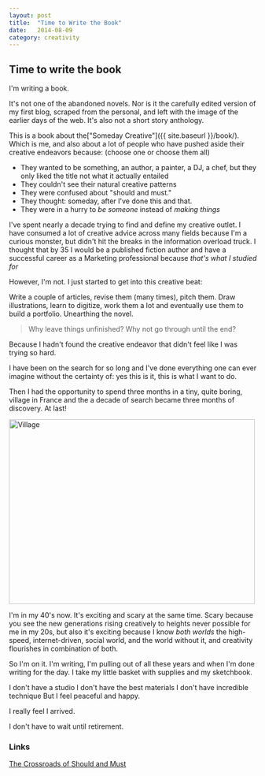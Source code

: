 ```yaml
---
layout: post
title:  "Time to Write the Book"
date:   2014-08-09
category: creativity
---
```


## Time to write the book

I'm writing a book. 

It's not one of the abandoned novels.
Nor is it the carefully edited version of my first blog, scraped from the personal, and left with the image of the earlier days of the web.
It's also not a short story anthology.

This is a book about the["Someday Creative"]({{ site.baseurl }}/book/). Which is me, and also about a lot of people who have pushed aside their creative endeavors because:
(choose one or choose them all)

* They wanted to be something, an author, a painter, a DJ, a chef, but they only liked the title not what it actually entailed
* They couldn't see their natural creative patterns
* They were confused about "should and must."
* They thought: someday, after I've done this and that.
* They were in a hurry to *be someone* instead of *making things*

I've spent nearly a decade trying to find and define my creative outlet. I have consumed a lot of creative advice across many fields because I'm a curious monster, but didn't hit the breaks in the information overload truck. I thought that by 35 I would be a published fiction author and have a successful career as a Marketing professional because *that's what I studied for* 

However, I'm not. I just started to get into this creative beat:

Write a couple of articles, revise them (many times), pitch them.
Draw illustrations, learn to digitize, work them a lot and eventually use them to build a portfolio.
Unearthing the novel. 

>Why leave things unfinished? Why not go through until the end?

Because I hadn't found the creative endeavor that didn't feel like I was trying so hard.

I have been on the search for so long and I've done everything one can ever imagine without the certainty of: yes this is it, this is what I want to do.

Then I had the opportunity to spend three months in a tiny, quite boring, village in France and the a decade of search became three months of discovery. At last!

<img class="inpost" src="https://farm4.staticflickr.com/3854/14689916104_445ee01da1.jpg" width="500" height="375" alt="Village"></a>

I'm in my 40's now. It's exciting and scary at the same time. Scary because you see the new generations rising creatively to heights never possible for me in my 20s, but also it's exciting because I know *both worlds* the high-speed, internet-driven, social world, and the world without it, and creativity flourishes in combination of both. 

So I'm on it. I'm writing, I'm pulling out of all these years and when I'm done writing for the day. I take my little basket with supplies and my sketchbook.

I don't have a studio
I don't have the best materials
I don't have incredible technique
But I feel peaceful and happy.

I really feel I arrived. 

I don't have to wait until retirement.

### Links
[The Crossroads of Should and Must](https://medium.com/@elleluna/the-crossroads-of-should-and-must-90c75eb7c5b0)
